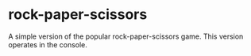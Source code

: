 # rock-paper-scissors
A simple version of the popular rock-paper-scissors game.  This version operates in the console. 
